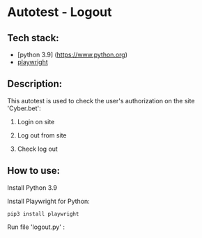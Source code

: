 # Autotest - Logout 

## Tech stack:
- [python 3.9] (https://www.python.org)
- [playwright](https://playwright.dev)


## Description:

This autotest is used to check the user's authorization on the site 'Cyber.bet':

1. Login on site

2. Log out from site

3. Check log out

## How to use:

Install Python 3.9

Install Playwright for Python:

`pip3 install playwright`


Run file 'logout.py' :
